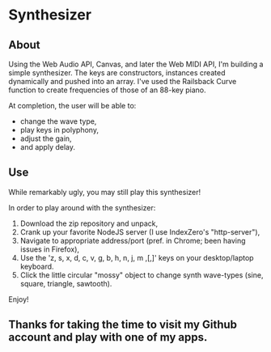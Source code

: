 Synthesizer
===========

About
-----------------------
Using the Web Audio API, Canvas, and later the Web MIDI API, I'm building a simple synthesizer.  The keys are constructors, instances created dynamically and pushed into an array.  I've used the Railsback Curve function to create frequencies of those of an 88-key piano.  

At completion, the user will be able to:
* change the wave type,
* play keys in polyphony,
* adjust the gain,
* and apply delay.

Use
-----------
While remarkably ugly, you may still play this synthesizer!

In order to play around with the synthesizer:
1. Download the zip repository and unpack,
2. Crank up your favorite NodeJS server (I use IndexZero's "http-server"),
3. Navigate to appropriate address/port (pref. in Chrome; been having issues in Firefox),
4. Use the 'z, s, x, d, c, v, g, b, h, n, j, m ,[,]' keys on your desktop/laptop keyboard.
5. Click the little circular "mossy" object to change synth wave-types (sine, square, triangle, sawtooth).

Enjoy!

Thanks for taking the time to visit my Github account and play with one of my apps.
-----------------------------------------------------------------------------------
